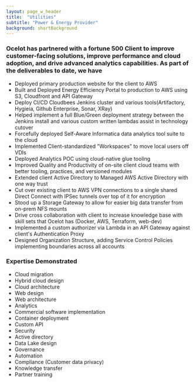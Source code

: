 ```yaml
---
layout: page_w_header
title:  "Utilities"
subtitle: "Power & Energy Provider"
background: shortBackground
---
```


### Ocelot has partnered with a fortune 500 Client to improve customer-facing solutions, improve performance and cloud adoption, and drive advanced analytics capabilities.  As part of the deliverables to date, we have

- Deployed primary production website for the client to AWS
- Built and Deployed Energy Efficiency Portal to production to AWS using S3, Cloudfront and API Gateway
- Deploy CI/CD Cloudbees Jenkins cluster and various tools(Artifactory, Hygieia, Github Enterprise, Sonar, XRay)
- Helped implement a full Blue/Green deployment strategy between the Jenkins install and various custom written lambdas assist in technology cutover
- Forcefully deployed Self-Aware Informatica data analytics tool suite to the cloud
- Implemented Client-standardized "Workspaces" to move local users off VDIs
- Deployed Analytics POC using cloud-native glue tooling
- Improved Quality and Productivity of on-site client cloud teams with better tooling, practices, and versioned modules
- Extended client Active Directory to Managed AWS Active Directory with one way trust
- Cut over existing client to AWS VPN connections to a single shared Direct Connect with IPSec tunnels over top of it for encryption
- Stood up a Storage Gateway to allow for easier big data transfer from on-prem NFS mounts
- Drive cross collaboration with client to increase knowledge base with skill sets that Ocelot has (Docker, AWS, Terraform, web-dev)
- Implemented a custom authorizer via Lambda in an API Gateway against client's Authentication Proxy
- Designed Organization Structure, adding Service Control Policies implementing boundaries across all accounts

### Expertise Demonstrated

- Cloud migration
- Hybrid cloud design
- Cloud architecture
- Web design
- Web architecture
- Analytics
- Commercial software implementation
- Container deployment
- Custom API
- Security
- Active directory
- Data Lake design
- Governance
- Automation
- Compliance (Customer data privacy)
- Knowledge transfer
- Partner training
